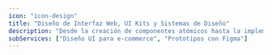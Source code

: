 ```yaml
---
icon: "icon-design"
title: "Diseño de Interfaz Web, UI Kits y Sistemas de Diseño"
description: "Desde la creación de componentes atómicos hasta la implementación final. Creación de UI Kits y Sistemas de Diseño que mantienen la coherencia visual en tus productos digitales."
subServices: ["Diseño UI para e-commerce", "Prototipos con Figma"]
---
```

